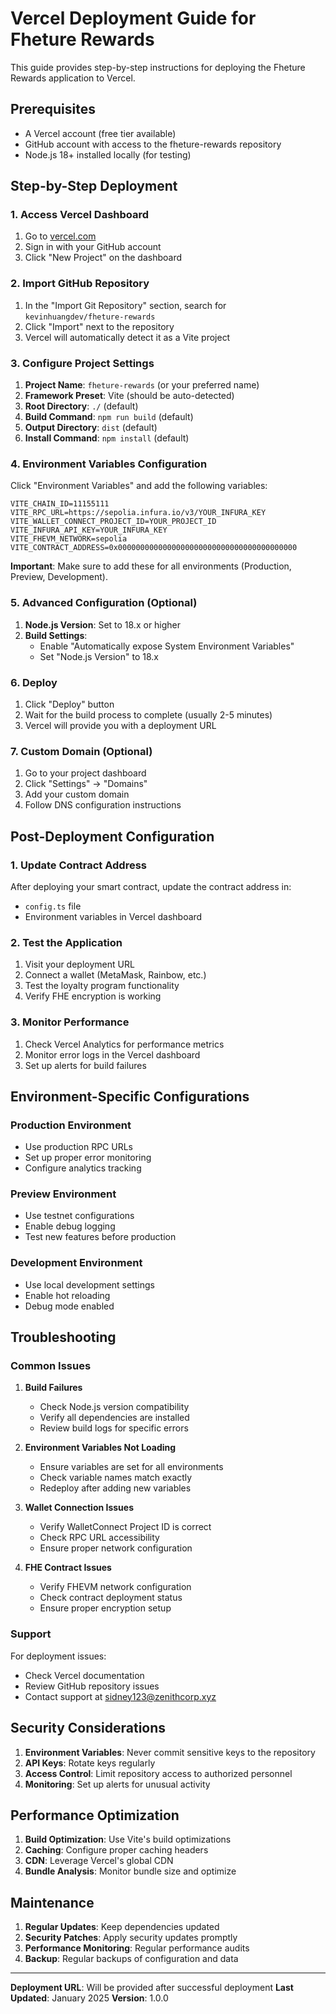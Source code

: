 # Vercel Deployment Guide for Fheture Rewards

This guide provides step-by-step instructions for deploying the Fheture Rewards application to Vercel.

## Prerequisites

- A Vercel account (free tier available)
- GitHub account with access to the fheture-rewards repository
- Node.js 18+ installed locally (for testing)

## Step-by-Step Deployment

### 1. Access Vercel Dashboard

1. Go to [vercel.com](https://vercel.com)
2. Sign in with your GitHub account
3. Click "New Project" on the dashboard

### 2. Import GitHub Repository

1. In the "Import Git Repository" section, search for `kevinhuangdev/fheture-rewards`
2. Click "Import" next to the repository
3. Vercel will automatically detect it as a Vite project

### 3. Configure Project Settings

1. **Project Name**: `fheture-rewards` (or your preferred name)
2. **Framework Preset**: Vite (should be auto-detected)
3. **Root Directory**: `./` (default)
4. **Build Command**: `npm run build` (default)
5. **Output Directory**: `dist` (default)
6. **Install Command**: `npm install` (default)

### 4. Environment Variables Configuration

Click "Environment Variables" and add the following variables:

```
VITE_CHAIN_ID=11155111
VITE_RPC_URL=https://sepolia.infura.io/v3/YOUR_INFURA_KEY
VITE_WALLET_CONNECT_PROJECT_ID=YOUR_PROJECT_ID
VITE_INFURA_API_KEY=YOUR_INFURA_KEY
VITE_FHEVM_NETWORK=sepolia
VITE_CONTRACT_ADDRESS=0x0000000000000000000000000000000000000000
```

**Important**: Make sure to add these for all environments (Production, Preview, Development).

### 5. Advanced Configuration (Optional)

1. **Node.js Version**: Set to 18.x or higher
2. **Build Settings**: 
   - Enable "Automatically expose System Environment Variables"
   - Set "Node.js Version" to 18.x

### 6. Deploy

1. Click "Deploy" button
2. Wait for the build process to complete (usually 2-5 minutes)
3. Vercel will provide you with a deployment URL

### 7. Custom Domain (Optional)

1. Go to your project dashboard
2. Click "Settings" → "Domains"
3. Add your custom domain
4. Follow DNS configuration instructions

## Post-Deployment Configuration

### 1. Update Contract Address

After deploying your smart contract, update the contract address in:
- `config.ts` file
- Environment variables in Vercel dashboard

### 2. Test the Application

1. Visit your deployment URL
2. Connect a wallet (MetaMask, Rainbow, etc.)
3. Test the loyalty program functionality
4. Verify FHE encryption is working

### 3. Monitor Performance

1. Check Vercel Analytics for performance metrics
2. Monitor error logs in the Vercel dashboard
3. Set up alerts for build failures

## Environment-Specific Configurations

### Production Environment
- Use production RPC URLs
- Set up proper error monitoring
- Configure analytics tracking

### Preview Environment
- Use testnet configurations
- Enable debug logging
- Test new features before production

### Development Environment
- Use local development settings
- Enable hot reloading
- Debug mode enabled

## Troubleshooting

### Common Issues

1. **Build Failures**
   - Check Node.js version compatibility
   - Verify all dependencies are installed
   - Review build logs for specific errors

2. **Environment Variables Not Loading**
   - Ensure variables are set for all environments
   - Check variable names match exactly
   - Redeploy after adding new variables

3. **Wallet Connection Issues**
   - Verify WalletConnect Project ID is correct
   - Check RPC URL accessibility
   - Ensure proper network configuration

4. **FHE Contract Issues**
   - Verify FHEVM network configuration
   - Check contract deployment status
   - Ensure proper encryption setup

### Support

For deployment issues:
- Check Vercel documentation
- Review GitHub repository issues
- Contact support at sidney123@zenithcorp.xyz

## Security Considerations

1. **Environment Variables**: Never commit sensitive keys to the repository
2. **API Keys**: Rotate keys regularly
3. **Access Control**: Limit repository access to authorized personnel
4. **Monitoring**: Set up alerts for unusual activity

## Performance Optimization

1. **Build Optimization**: Use Vite's build optimizations
2. **Caching**: Configure proper caching headers
3. **CDN**: Leverage Vercel's global CDN
4. **Bundle Analysis**: Monitor bundle size and optimize

## Maintenance

1. **Regular Updates**: Keep dependencies updated
2. **Security Patches**: Apply security updates promptly
3. **Performance Monitoring**: Regular performance audits
4. **Backup**: Regular backups of configuration and data

---

**Deployment URL**: Will be provided after successful deployment
**Last Updated**: January 2025
**Version**: 1.0.0
